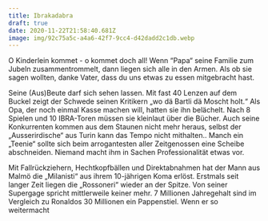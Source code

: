 ```yaml
---
title: Ibrakadabra
draft: true
date: 2020-11-22T21:58:40.681Z
image: img/92c75a5c-a4a6-42f7-9cc4-d42dadd2c1db.webp
---
```

O Kinderlein kommet - o kommet doch all! Wenn “Papa“ seine Familie zum Jubeln zusammentrommelt, dann liegen sich alle in den Armen. Als ob sie sagen wollten, danke Vater, dass du uns etwas zu essen mitgebracht hast. 

Seine (Aus)Beute darf sich sehen lassen. Mit fast 40 Lenzen auf dem Buckel zeigt der Schwede seinen Kritikern „wo dä Bartli dä Moscht holt.“ Als Opa, der noch einmal Kasse machen will, hatten sie ihn belächelt. Nach 8 Spielen und 10 IBRA-Toren müssen sie kleinlaut über die Bücher. Auch seine Konkurrenten kommen aus dem Staunen nicht mehr heraus, selbst der „Ausserirdische“ aus Turin kann das Tempo nicht mithalten.. Manch ein „Teenie“ sollte sich beim arrogantesten aller Zeitgenossen eine Scheibe abschneiden. Niemand macht ihm in Sachen Professionalität etwas vor.  

Mit  Fallrückziehern, Hechtkopfbällen und Direktabnahmen hat der Mann aus Malmö  die „Milanisti“ aus ihrem 10-jährigen Koma erlöst. Erstmals seit langer Zeit liegen die „Rossoneri“ wieder an der Spitze. Von seiner Supergage spricht mittlerweile keiner mehr. 7 Millionen Jahregehalt sind im Vergleich zu Ronaldos 30 Millionen ein Pappenstiel. Wenn er so weitermacht